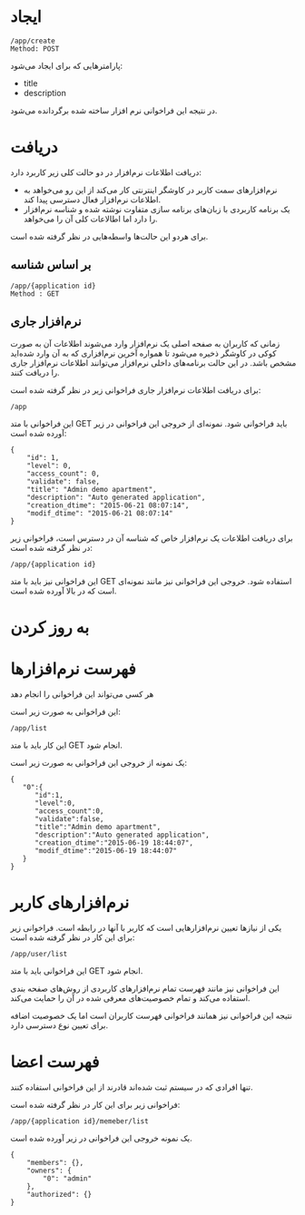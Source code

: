 # ایجاد

	/app/create
	Method: POST

پارامترهایی که برای ایجاد می‌شود:

- title
- description

در نتیجه این فراخوانی نرم افزار ساخته شده برگردانده می‌شود.

# دریافت

دریافت اطلاعات نرم‌افزار در دو حالت کلی زیر کاربرد دارد:

- نرم‌افزارهای سمت کاربر در کاوشگر اینترنتی کار می‌کند از این رو می‌خواهد به اطلاعات نرم‌افزار فعال دسترسی پیدا کند. 
- یک برنامه کاربردی با زبان‌های برنامه سازی متفاوت نوشته شده و شناسه نرم‌افزار را دارد اما اطالاعات کلی آن را می‌خواهد.

برای هردو این حالت‌ها واسطه‌هایی در نظر گرفته شده است.

## بر اساس شناسه

	/app/{application id}
	Method : GET

## نرم‌افزار جاری

زمانی که کاربران به صفحه اصلی یک نرم‌افزار وارد می‌شوند اطلاعات آن به صورت کوکی در کاوشگر ذخیره می‌شود تا همواره آخرین نرم‌افزاری که به آن وارد شده‌اید مشخص باشد. در این حالت برنامه‌های داخلی نرم‌افزار می‌توانند اطلاعات نرم‌افزار جاری را دریافت کنند.

برای دریافت اطلاعات نرم‌افزار جاری فراخوانی زیر در نظر گرفته شده است:

	/app

این فراخوانی با متد GET باید فراخوانی شود. نمونه‌ای از خروجی این فراخوانی در زیر آورده شده است:

	{
	    "id": 1,
	    "level": 0,
	    "access_count": 0,
	    "validate": false,
	    "title": "Admin demo apartment",
	    "description": "Auto generated application",
	    "creation_dtime": "2015-06-21 08:07:14",
	    "modif_dtime": "2015-06-21 08:07:14"
	}

برای دریافت اطلاعات یک نرم‌افزار خاص که شناسه آن در دسترس است، فراخوانی زیر در نظر گرفته شده است:

	/app/{application id}

این فراخوانی نیز باید با متد GET استفاده شود. خروجی این فراخوانی نیز مانند نمونه‌ای است که در بالا آورده شده است.



# به روز کردن



# فهرست نرم‌افزارها

هر کسی می‌تواند این فراخوانی را انجام دهد

این فراخوانی به صورت زیر است:

	/app/list

این کار باید با متد GET انجام شود.

یک نمونه از خروجی این فراخوانی به صورت زیر است:

	{  
	   "0":{  
	      "id":1,
	      "level":0,
	      "access_count":0,
	      "validate":false,
	      "title":"Admin demo apartment",
	      "description":"Auto generated application",
	      "creation_dtime":"2015-06-19 18:44:07",
	      "modif_dtime":"2015-06-19 18:44:07"
	   }
	}

# نرم‌افزارهای کاربر

یکی از نیازها تعیین نرم‌افزارهایی است که کاربر با آنها در رابطه است. فراخوانی زیر برای این کار در نظر گرفته شده است:

	/app/user/list

این فراخوانی باید با متد GET انجام شود.

این فراخوانی نیز مانند فهرست تمام نرم‌افزارهای کاربردی از روش‌های صفحه بندی استفاده می‌کند و تمام خصوصیت‌های معرفی شده در آن را حمایت می‌کند.

نتیجه این فراخوانی نیز همانند فراخوانی فهرست کاربران است اما یک خصوصیت اضافه برای تعیین نوع دسترسی دارد.

# فهرست اعضا

تنها افرادی که در سیستم ثبت شده‌اند قادرند از این فراخوانی استفاده کنند.

فراخوانی زیر برای این کار در نظر گرفته شده است:

	/app/{application id}/memeber/list

یک نمونه خروجی این فراخوانی در زیر آورده شده است.

	{
	    "members": {},
	    "owners": {
	        "0": "admin"
	    },
	    "authorized": {}
	}

